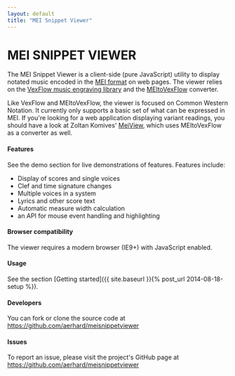 ```yaml
---
layout: default
title: "MEI Snippet Viewer"
---
```


<div class="jumbotron">
    <h1>MEI SNIPPET VIEWER</h1>
</div>


The MEI Snippet Viewer is a client-side (pure JavaScript) utility to display notated music encoded in the [MEI format](http://music-encoding.org/home) on web pages.
The viewer relies on the [VexFlow music engraving library](https://github.com/0xfe/vexflow) and the [MEItoVexFlow](https://github.com/TEI-Music-SIG/MEItoVexFlow) 
converter.

Like VexFlow and MEItoVexFlow, the viewer is focused on Common Western Notation. It currently only supports a basic set of what can be expressed in MEI. 
If you're looking for a web application displaying variant readings, you should have a look at Zoltan Komives' [MeiView](https://github.com/zolaemil/meiView), which 
uses MEItoVexFlow as a converter as well.

#### Features

See the demo section for live demonstrations of features. Features include:

- Display of scores and single voices
- Clef and time signature changes
- Multiple voices in a system
- Lyrics and other score text
- Automatic measure width calculation
- an API for mouse event handling and highlighting

#### Browser compatibility

The viewer requires a modern browser (IE9+) with JavaScript enabled.

#### Usage

See the section [Getting started]({{ site.baseurl }}{% post_url 2014-08-18-setup %}).

#### Developers

You can fork or clone the source code at https://github.com/aerhard/meisnippetviewer

#### Issues

To report an issue, please visit the project's GitHub page at https://github.com/aerhard/meisnippetviewer

